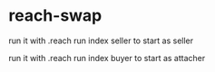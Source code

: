 # reach-swap

run it with .reach run index seller to start as seller

run it with .reach run index buyer to start as attacher
